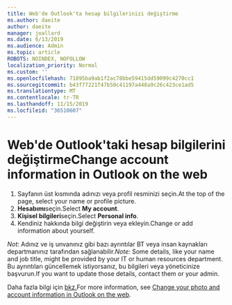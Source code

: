 ```yaml
---
title: Web'de Outlook'ta hesap bilgilerinizi değiştirme
ms.author: daeite
author: daeite
manager: joallard
ms.date: 6/13/2019
ms.audience: Admin
ms.topic: article
ROBOTS: NOINDEX, NOFOLLOW
localization_priority: Normal
ms.custom: ''
ms.openlocfilehash: 71895ba9ab1f2ac78bbe59415dd59099c4270cc1
ms.sourcegitcommit: b43f77221f47b50c41197a448a9c26c423ce1ad5
ms.translationtype: MT
ms.contentlocale: tr-TR
ms.lasthandoff: 11/15/2019
ms.locfileid: "36510607"
---
```

# <a name="change-account-information-in-outlook-on-the-web"></a><span data-ttu-id="bf546-102">Web'de Outlook'taki hesap bilgilerini değiştirme</span><span class="sxs-lookup"><span data-stu-id="bf546-102">Change account information in Outlook on the web</span></span>

1. <span data-ttu-id="bf546-103">Sayfanın üst kısmında adınızı veya profil resminizi seçin.</span><span class="sxs-lookup"><span data-stu-id="bf546-103">At the top of the page, select your name or profile picture.</span></span>
1. <span data-ttu-id="bf546-104">**Hesabımı**seçin.</span><span class="sxs-lookup"><span data-stu-id="bf546-104">Select **My account**.</span></span>
1. <span data-ttu-id="bf546-105">**Kişisel bilgileri**seçin.</span><span class="sxs-lookup"><span data-stu-id="bf546-105">Select **Personal info**.</span></span>
1. <span data-ttu-id="bf546-106">Kendiniz hakkında bilgi değiştirin veya ekleyin.</span><span class="sxs-lookup"><span data-stu-id="bf546-106">Change or add information about yourself.</span></span>

<span data-ttu-id="bf546-107">*Not:* Adınız ve iş unvanınız gibi bazı ayrıntılar BT veya insan kaynakları departmanınız tarafından sağlanabilir.</span><span class="sxs-lookup"><span data-stu-id="bf546-107">*Note:* Some details, like your name and job title, might be provided by your IT or human resources department.</span></span> <span data-ttu-id="bf546-108">Bu ayrıntıları güncellemek istiyorsanız, bu bilgileri veya yöneticinize başvurun.</span><span class="sxs-lookup"><span data-stu-id="bf546-108">If you want to update those details, contact them or your admin.</span></span>

<span data-ttu-id="bf546-109">Daha fazla bilgi için [bkz.](https://support.office.com/article/b2dbb289-851d-4bed-93c3-3e136f5659ec)</span><span class="sxs-lookup"><span data-stu-id="bf546-109">For more information, see [Change your photo and account information in Outlook on the web](https://support.office.com/article/b2dbb289-851d-4bed-93c3-3e136f5659ec).</span></span>